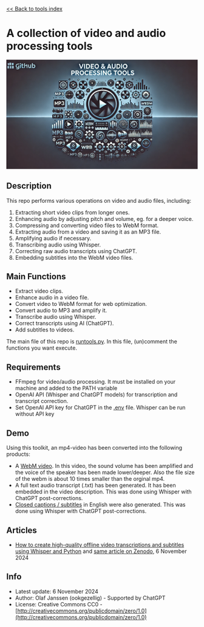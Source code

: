 [<< Back to tools index](https://kbnlwikimedia.github.io/tools/index.html)

# A collection of video and audio processing tools

![stories/media/repologo.png](stories/media/repologo.png)

## Description
This repo performs various operations on video and audio files, including:
1. Extracting short video clips from longer ones.
2. Enhancing audio by adjusting pitch and volume, eg. for a deeper voice.
3. Compressing and converting video files to WebM format.
4. Extracting audio from a video and saving it as an MP3 file.
5. Amplifying audio if necessary.
6. Transcribing audio using Whisper.
7. Correcting raw audio transcripts using ChatGPT.
8. Embedding subtitles into the WebM video files.

## Main Functions
- Extract video clips.
- Enhance audio in a video file.
- Convert video to WebM format for web optimization.
- Convert audio to MP3 and amplify it.
- Transcribe audio using Whisper.
- Correct transcripts using AI (ChatGPT).
- Add subtitles to videos.

The main file of this repo is [runtools.py](https://github.com/ookgezellig/videotools/blob/main/runtools.py). In this file, (un)comment the functions you want execute.

## Requirements
- FFmpeg for video/audio processing. It must be installed on your machine and added to the PATH variable
- OpenAI API (Whisper and ChatGPT models) for transcription and transcript correction.
- Set OpenAI API key for ChatGPT in the [.env](https://github.com/ookgezellig/videotools/blob/main/.env) file. Whisper can be run without API key

## Demo
Using this toolkit, an mp4-video has been converted into the following products: 
- A [WebM video](https://commons.wikimedia.org/wiki/File:Wikidata_Workshop_-_Theoretical_part_-_Maastricht_University_-_15_October_2024.webm). In this video, the sound volume has been amplified and the voice of the speaker has been made lower/deeper. Also the file size of the webm is about 10 times smaller than the orginal mp4.
- A full text audio transcript (.txt) has been generated. It has been embedded in the video description. This was done using Whisper with ChatGPT post-corrections.
- [Closed captions / subtitles](https://commons.wikimedia.org/wiki/TimedText:Wikidata_Workshop_-_Theoretical_part_-_Maastricht_University_-_15_October_2024.webm.en.srt)  in English were also generated. This was done using Whisper with ChatGPT post-corrections.

## Articles
* [How to create high-quality offline video transcriptions and subtitles using Whisper and Python](https://ookgezellig.github.io/videotools/stories/How%20to%20create%20high-quality%20offline%20video%20transcriptions%20and%20subtitles%20using%20Whisper%20and%20Python.html) and [same article on Zenodo](https://doi.org/10.5281/zenodo.14047913), 6 November 2024

## Info
* Latest update: 6 November 2024
* Author: Olaf Janssen (ookgezellig) - Supported by ChatGPT
* License: Creative Commons CC0 - [http://creativecommons.org/publicdomain/zero/1.0](http://creativecommons.org/publicdomain/zero/1.0)
